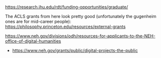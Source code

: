 https://research.jhu.edu/rdt/funding-opportunities/graduate/

The ACLS grants from here look pretty good (unfortunately the gugenheim ones are for mid-career people): https://philosophy.princeton.edu/resources/external-grants

https://www.neh.gov/divisions/odh/resources-for-applicants-to-the-NEH-office-of-digital-humanities

 - https://www.neh.gov/grants/public/digital-projects-the-public